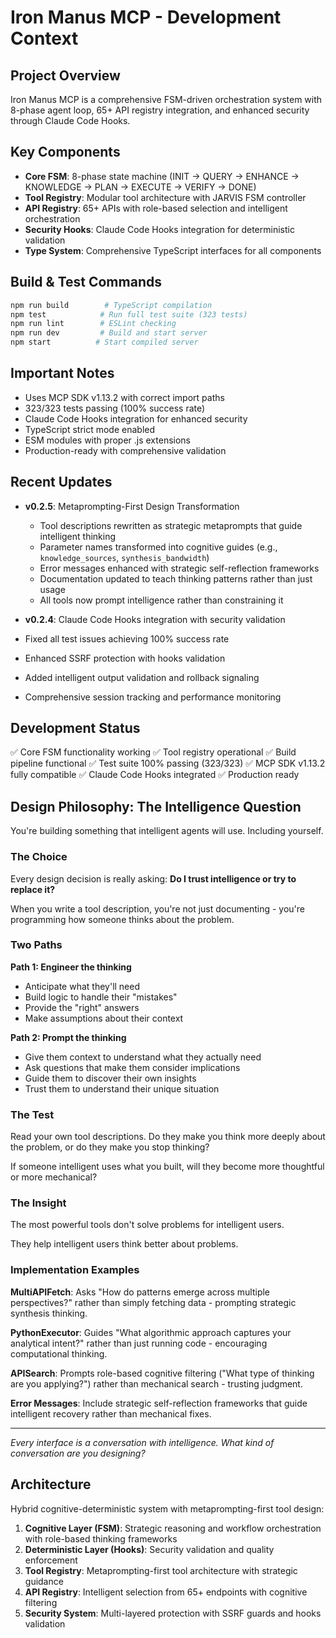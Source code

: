# Iron Manus MCP - Development Context

## Project Overview

Iron Manus MCP is a comprehensive FSM-driven orchestration system with 8-phase agent loop, 65+ API registry integration, and enhanced security through Claude Code Hooks.

## Key Components

- **Core FSM**: 8-phase state machine (INIT → QUERY → ENHANCE → KNOWLEDGE → PLAN → EXECUTE → VERIFY → DONE)
- **Tool Registry**: Modular tool architecture with JARVIS FSM controller
- **API Registry**: 65+ APIs with role-based selection and intelligent orchestration
- **Security Hooks**: Claude Code Hooks integration for deterministic validation
- **Type System**: Comprehensive TypeScript interfaces for all components

## Build & Test Commands

```bash
npm run build        # TypeScript compilation
npm test            # Run full test suite (323 tests)
npm run lint        # ESLint checking
npm run dev         # Build and start server
npm start          # Start compiled server
```

## Important Notes

- Uses MCP SDK v1.13.2 with correct import paths
- 323/323 tests passing (100% success rate)
- Claude Code Hooks integration for enhanced security
- TypeScript strict mode enabled
- ESM modules with proper .js extensions
- Production-ready with comprehensive validation

## Recent Updates

- **v0.2.5**: Metaprompting-First Design Transformation
  - Tool descriptions rewritten as strategic metaprompts that guide intelligent thinking
  - Parameter names transformed into cognitive guides (e.g., `knowledge_sources`, `synthesis_bandwidth`)
  - Error messages enhanced with strategic self-reflection frameworks
  - Documentation updated to teach thinking patterns rather than just usage
  - All tools now prompt intelligence rather than constraining it

- **v0.2.4**: Claude Code Hooks integration with security validation
- Fixed all test issues achieving 100% success rate
- Enhanced SSRF protection with hooks validation
- Added intelligent output validation and rollback signaling
- Comprehensive session tracking and performance monitoring

## Development Status

✅ Core FSM functionality working
✅ Tool registry operational
✅ Build pipeline functional
✅ Test suite 100% passing (323/323)
✅ MCP SDK v1.13.2 fully compatible
✅ Claude Code Hooks integrated
✅ Production ready

## Design Philosophy: The Intelligence Question

You're building something that intelligent agents will use. Including yourself.

### The Choice

Every design decision is really asking: **Do I trust intelligence or try to replace it?**

When you write a tool description, you're not just documenting - you're programming how someone thinks about the problem.

### Two Paths

**Path 1: Engineer the thinking**
- Anticipate what they'll need
- Build logic to handle their "mistakes"
- Provide the "right" answers
- Make assumptions about their context

**Path 2: Prompt the thinking**
- Give them context to understand what they actually need
- Ask questions that make them consider implications
- Guide them to discover their own insights
- Trust them to understand their unique situation

### The Test

Read your own tool descriptions. Do they make you think more deeply about the problem, or do they make you stop thinking?

If someone intelligent uses what you built, will they become more thoughtful or more mechanical?

### The Insight

The most powerful tools don't solve problems for intelligent users.

They help intelligent users think better about problems.

### Implementation Examples

**MultiAPIFetch**: Asks "How do patterns emerge across multiple perspectives?" rather than simply fetching data - prompting strategic synthesis thinking.

**PythonExecutor**: Guides "What algorithmic approach captures your analytical intent?" rather than just running code - encouraging computational thinking.

**APISearch**: Prompts role-based cognitive filtering ("What type of thinking are you applying?") rather than mechanical search - trusting judgment.

**Error Messages**: Include strategic self-reflection frameworks that guide intelligent recovery rather than mechanical fixes.

---

*Every interface is a conversation with intelligence. What kind of conversation are you designing?*

## Architecture

Hybrid cognitive-deterministic system with metaprompting-first tool design:

1. **Cognitive Layer (FSM)**: Strategic reasoning and workflow orchestration with role-based thinking frameworks
2. **Deterministic Layer (Hooks)**: Security validation and quality enforcement
3. **Tool Registry**: Metaprompting-first tool architecture with strategic guidance
4. **API Registry**: Intelligent selection from 65+ endpoints with cognitive filtering
5. **Security System**: Multi-layered protection with SSRF guards and hooks validation
